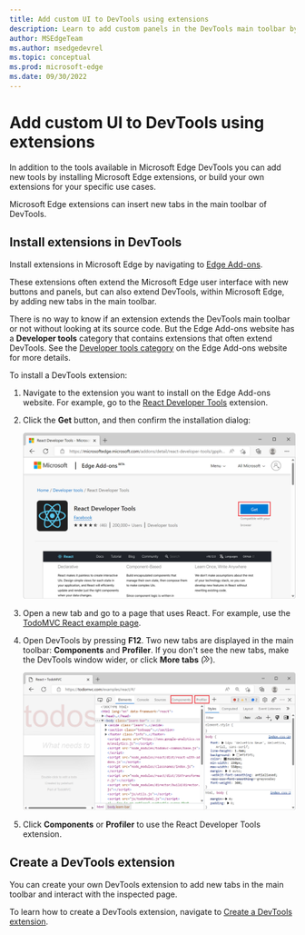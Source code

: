 ```yaml
---
title: Add custom UI to DevTools using extensions
description: Learn to add custom panels in the DevTools main toolbar by using or creating Microsoft Edge extensions.
author: MSEdgeTeam
ms.author: msedgedevrel
ms.topic: conceptual
ms.prod: microsoft-edge
ms.date: 09/30/2022
---
```

# Add custom UI to DevTools using extensions

In addition to the tools available in Microsoft Edge DevTools you can add new tools by installing Microsoft Edge extensions, or build your own extensions for your specific use cases.

Microsoft Edge extensions can insert new tabs in the main toolbar of DevTools.


<!-- ====================================================================== -->
## Install extensions in DevTools

Install extensions in Microsoft Edge by navigating to [Edge Add-ons](https://microsoftedge.microsoft.com/addons/). 

These extensions often extend the Microsoft Edge user interface with new buttons and panels, but can also extend DevTools, within Microsoft Edge, by adding new tabs in the main toolbar.

There is no way to know if an extension extends the DevTools main toolbar or not without looking at its source code. But the Edge Add-ons website has a **Developer tools** category that contains extensions that often extend DevTools. See the [Developer tools category](https://microsoftedge.microsoft.com/addons/category/Developer-Tools) on the Edge Add-ons website for more details.

To install a DevTools extension:

1. Navigate to the extension you want to install on the Edge Add-ons website. For example, go to the [React Developer Tools](https://microsoftedge.microsoft.com/addons/detail/react-developer-tools/gpphkfbcpidddadnkolkpfckpihlkkil) extension.

1. Click the **Get** button, and then confirm the installation dialog:

    ![The React Developer Tools page on the Edge Add-ons website](extensions-images/react-add-on-listing.png)

1. Open a new tab and go to a page that uses React. For example, use the [TodoMVC React example page](https://todomvc.com/examples/react/#/).

1. Open DevTools by pressing **F12**. Two new tabs are displayed in the main toolbar: **Components** and **Profiler**. If you don't see the new tabs, make the DevTools window wider, or click **More tabs** (![More tabs icon](../icons/more-tabs-icon-light-theme.png)).

    ![DevTools, showing the 2 new React extension panels](extensions-images/react-extensions-panels.png)

1. Click **Components** or **Profiler** to use the React Developer Tools extension.


<!-- ====================================================================== -->
## Create a DevTools extension

You can create your own DevTools extension to add new tabs in the main toolbar and interact with the inspected page.

To learn how to create a DevTools extension, navigate to [Create a DevTools extension](../../extensions-chromium/developer-guide/devtools-extension.md).
